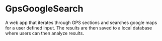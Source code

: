 # GpsGoogleSearch
A web app that iterates through GPS sections and searches google maps for a user defined input.  The results are then saved to a local database where users can then analyze results.
